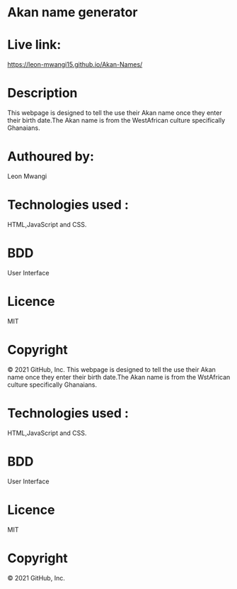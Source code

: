 
# Akan name generator 
# Live link:
https://leon-mwangi15.github.io/Akan-Names/

# Description
This webpage is designed to tell the use their Akan name once they enter their birth date.The Akan name is from the WestAfrican culture specifically Ghanaians.

# Authoured by:
Leon Mwangi

# Technologies used :
HTML,JavaScript and CSS.

# BDD
User Interface

# Licence
MIT

# Copyright
© 2021 GitHub, Inc.
This webpage is designed to tell the use their Akan name once they enter their birth date.The Akan name is from the WstAfrican culture specifically Ghanaians.


# Technologies used :
HTML,JavaScript and CSS.

# BDD
User Interface

# Licence
MIT

# Copyright
© 2021 GitHub, Inc.
